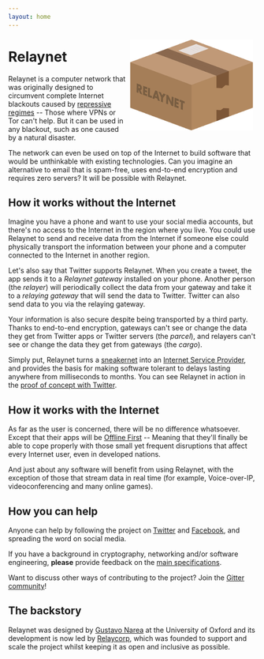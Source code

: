 ```yaml
---
layout: home
---
```


<img src="./custom-assets/logo.png" style="float:right; margin: 0.5em;"/>

# Relaynet

Relaynet is a computer network that was originally designed to circumvent complete Internet blackouts caused by [repressive regimes](https://www.accessnow.org/keepiton/) -- Those where VPNs or Tor can't help. But it can be used in any blackout, such as one caused by a natural disaster.

The network can even be used on top of the Internet to build software that would be unthinkable with existing technologies. Can you imagine an alternative to email that is spam-free, uses end-to-end encryption and requires zero servers? It will be possible with Relaynet.

## How it works without the Internet

Imagine you have a phone and want to use your social media accounts, but there's no access to the Internet in the region where you live. You could use Relaynet to send and receive data from the Internet if someone else could physically transport the information between your phone and a computer connected to the Internet in another region.

Let's also say that Twitter supports Relaynet. When you create a tweet, the app sends it to a _Relaynet gateway_ installed on your phone. Another person (the _relayer_) will periodically collect the data from your gateway and take it to a _relaying gateway_ that will send the data to Twitter. Twitter can also send data to you via the relaying gateway.

Your information is also secure despite being transported by a third party. Thanks to end-to-end encryption, gateways can't see or change the data they get from Twitter apps or Twitter servers (the _parcel_), and relayers can't see or change the data they get from gateways (the _cargo_).

Simply put, Relaynet turns a [sneakernet](https://en.wikipedia.org/wiki/Sneakernet) into an [Internet Service Provider](https://en.wikipedia.org/wiki/Internet_service_provider), and provides the basis for making software tolerant to delays lasting anywhere from milliseconds to months. You can see Relaynet in action in the [proof of concept with Twitter](https://github.com/relaynet/poc).

## How it works with the Internet

As far as the user is concerned, there will be no difference whatsoever. Except that their apps will be [Offline First](http://offlinefirst.org/) -- Meaning that they'll finally be able to cope properly with those small yet frequent disruptions that affect every Internet user, even in developed nations.

And just about any software will benefit from using Relaynet, with the exception of those that stream data in real time (for example, Voice-over-IP, videoconferencing and many online games).

## How you can help

Anyone can help by following the project on [Twitter](https://twitter.com/relaynet_) and [Facebook](https://www.facebook.com/Relaynet-2584770964871347/), and spreading the word on social media.

If you have a background in cryptography, networking and/or software engineering, **please** provide feedback on the [main specifications](https://github.com/relaynet/specs).

Want to discuss other ways of contributing to the project? Join the [Gitter community](https://gitter.im/relaynet/community)!

## The backstory

Relaynet was designed by [Gustavo Narea](https://gustavo.engineer/) at the University of Oxford and its development is now led by [Relaycorp](https://relaycorp.tech/), which was founded to support and scale the project whilst keeping it as open and inclusive as possible.
